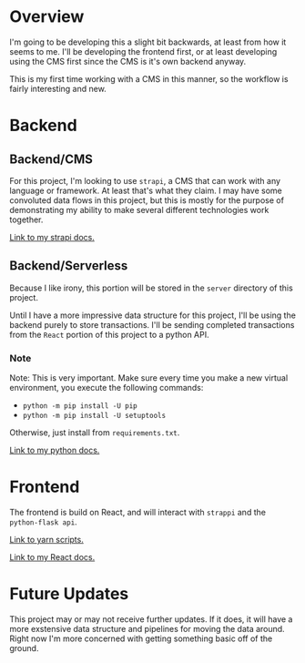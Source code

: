 # Overview

I'm going to be developing this a slight bit backwards, at least from how it seems to me. I'll be developing the frontend first, or at least developing using the CMS first since the CMS is it's own backend anyway.

This is my first time working with a CMS in this manner, so the workflow is fairly interesting and new.

# Backend
 
## Backend/CMS 

For this project, I'm looking to use `strapi`, a CMS that can work with any language or framework. At least that's what they claim. I may have some convoluted data flows in this project, but this is mostly for the purpose of demonstrating my ability to make several different technologies work together.

 [Link to my strapi docs.](docs/strapi.md)

## Backend/Serverless

Because I like irony, this portion will be stored in the `server` directory of this project.

Until I have a more impressive data structure for this project, I'll be using the backend purely to store transactions. I'll be sending completed transactions from the `React` portion of this project to a python API. 

### Note

Note: This is very important. Make sure every time you make a new virtual environment, you execute the following commands:

* `python -m pip install -U pip`
* `python -m pip install -U setuptools`

Otherwise, just install from `requirements.txt`.



[Link to my python docs.](docs/python-flask_api.md)

# Frontend

The frontend is build on React, and will interact with `strappi` and the `python-flask api`.

[Link to yarn scripts.](react-client/README.md)

[Link to my React docs.](docs/react.md)



# Future Updates

This project may or may not receive further updates. If it does, it will have a more exstensive data structure and pipelines for moving the data around. Right now I'm more concerned with getting something basic off of the ground.